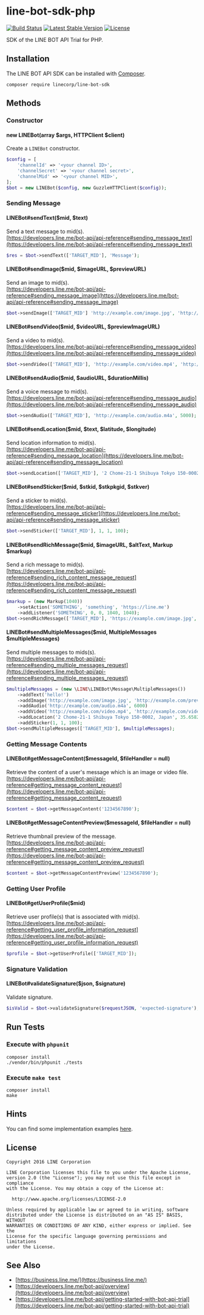 line-bot-sdk-php
==

[![Build Status](https://travis-ci.org/line/line-bot-sdk-php.svg?branch=master)](https://travis-ci.org/line/line-bot-sdk-php)
[![Latest Stable Version](https://poser.pugx.org/linecorp/line-bot-sdk/v/stable.svg)](https://packagist.org/packages/linecorp/line-bot-sdk)
[![License](https://poser.pugx.org/linecorp/line-bot-sdk/license.svg)](https://packagist.org/packages/linecorp/line-bot-sdk)

SDK of the LINE BOT API Trial for PHP.

Installation
--

The LINE BOT API SDK can be installed with [Composer](https://getcomposer.org/).

```
composer require linecorp/line-bot-sdk
```

Methods
--

### Constructor

#### new LINEBot(array $args, HTTPClient $client)

Create a `LINEBot` constructor.

```php
$config = [
    'channelId' => '<your channel ID>',
    'channelSecret' => '<your channel secret>',
    'channelMid' => '<your channel MID>',
];
$bot = new LINEBot($config, new GuzzleHTTPClient($config));
```

### Sending Message

#### LINEBot#sendText($mid, $text)

Send a text message to mid(s).  
[https://developers.line.me/bot-api/api-reference#sending_message_text](https://developers.line.me/bot-api/api-reference#sending_message_text)

```php
$res = $bot->sendText(['TARGET_MID'], 'Message');
```

#### LINEBot#sendImage($mid, $imageURL, $previewURL)

Send an image to mid(s).  
[https://developers.line.me/bot-api/api-reference#sending_message_image](https://developers.line.me/bot-api/api-reference#sending_message_image)

```php
$bot->sendImage(['TARGET_MID'] 'http://example.com/image.jpg', 'http://example.com/preview.jpg');
```

#### LINEBot#sendVideo($mid, $videoURL, $previewImageURL)

Send a video to mid(s).  
[https://developers.line.me/bot-api/api-reference#sending_message_video](https://developers.line.me/bot-api/api-reference#sending_message_video)

```php
$bot->sendVideo(['TARGET_MID'], 'http://example.com/video.mp4', 'http://example.com/video_preview.jpg');
```

#### LINEBot#sendAudio($mid, $audioURL, $durationMillis)

Send a voice message to mid(s).  
[https://developers.line.me/bot-api/api-reference#sending_message_audio](https://developers.line.me/bot-api/api-reference#sending_message_audio)

```php
$bot->sendAudio(['TARGET_MID'], 'http://example.com/audio.m4a', 5000);
```

#### LINEBot#sendLocation($mid, $text, $latitude, $longitude)

Send location information to mid(s).  
[https://developers.line.me/bot-api/api-reference#sending_message_location](https://developers.line.me/bot-api/api-reference#sending_message_location)

```php
$bot->sendLocation(['TARGET_MID'], '2 Chome-21-1 Shibuya Tokyo 150-0002, Japan', 35.658240, 139.703478);
```

#### LINEBot#sendSticker($mid, $stkid, $stkpkgid, $stkver)

Send a sticker to mid(s).  
[https://developers.line.me/bot-api/api-reference#sending_message_sticker](https://developers.line.me/bot-api/api-reference#sending_message_sticker)

```php
$bot->sendSticker(['TARGET_MID'], 1, 1, 100);
```

#### LINEBot#sendRichMessage($mid, $imageURL, $altText, Markup $markup)

Send a rich message to mid(s).  
[https://developers.line.me/bot-api/api-reference#sending_rich_content_message_request](https://developers.line.me/bot-api/api-reference#sending_rich_content_message_request)

```php
$markup = (new Markup(1040))
    ->setAction('SOMETHING', 'something', 'https://line.me')
    ->addListener('SOMETHING', 0, 0, 1040, 1040);
$bot->sendRichMessage(['TARGET_MID'], 'https://example.com/image.jpg', "Alt text", $markup);
```

#### LINEBot#sendMultipleMessages($mid, MultipleMessages $multipleMessages)

Send multiple messages to mids(s).  
[https://developers.line.me/bot-api/api-reference#sending_multiple_messages_request](https://developers.line.me/bot-api/api-reference#sending_multiple_messages_request)

```php
$multipleMessages = (new \LINE\LINEBot\Message\MultipleMessages())
    ->addText('hello!')
    ->addImage('http://example.com/image.jpg', 'http://example.com/preview.jpg')
    ->addAudio('http://example.com/audio.m4a', 6000)
    ->addVideo('http://example.com/video.mp4', 'http://example.com/video_preview.jpg')
    ->addLocation('2 Chome-21-1 Shibuya Tokyo 150-0002, Japan', 35.658240, 139.703478)
    ->addSticker(1, 1, 100);
$bot->sendMultipleMessages(['TARGET_MID'], $multipleMessages);
```

### Getting Message Contents

#### LINEBot#getMessageContent($messageId, $fileHandler = null)

Retrieve the content of a user's message which is an image or video file.  
[https://developers.line.me/bot-api/api-reference#getting_message_content_request](https://developers.line.me/bot-api/api-reference#getting_message_content_request)

```php
$content = $bot->getMessageContent('1234567890');
```

#### LINEBot#getMessageContentPreview($messageId, $fileHandler = null)

Retrieve thumbnail preview of the message.  
[https://developers.line.me/bot-api/api-reference#getting_message_content_preview_request](https://developers.line.me/bot-api/api-reference#getting_message_content_preview_request)

```php
$content = $bot->getMessageContentPreview('1234567890');
```

### Getting User Profile

#### LINEBot#getUserProfile($mid)

Retrieve user profile(s) that is associated with mid(s).  
[https://developers.line.me/bot-api/api-reference#getting_user_profile_information_request](https://developers.line.me/bot-api/api-reference#getting_user_profile_information_request)

```php
$profile = $bot->getUserProfile(['TARGET_MID']);
```

### Signature Validation

#### LINEBot#validateSignature($json, $signature)

Validate signature.

```php
$isValid = $bot->validateSignature($requestJSON, 'expected-signature');
```

Run Tests
--

### Execute with `phpunit`

```
composer install
./vendor/bin/phpunit ./tests
```

### Execute `make test`

```
composer install
make
```

Hints
--

You can find some implementation examples [here](./examples).

License
--

```
Copyright 2016 LINE Corporation

LINE Corporation licenses this file to you under the Apache License,
version 2.0 (the "License"); you may not use this file except in compliance
with the License. You may obtain a copy of the License at:

  http://www.apache.org/licenses/LICENSE-2.0

Unless required by applicable law or agreed to in writing, software
distributed under the License is distributed on an "AS IS" BASIS, WITHOUT
WARRANTIES OR CONDITIONS OF ANY KIND, either express or implied. See the
License for the specific language governing permissions and limitations
under the License.
```

See Also
--

- [https://business.line.me/](https://business.line.me/)
- [https://developers.line.me/bot-api/overview](https://developers.line.me/bot-api/overview)
- [https://developers.line.me/bot-api/getting-started-with-bot-api-trial](https://developers.line.me/bot-api/getting-started-with-bot-api-trial)

